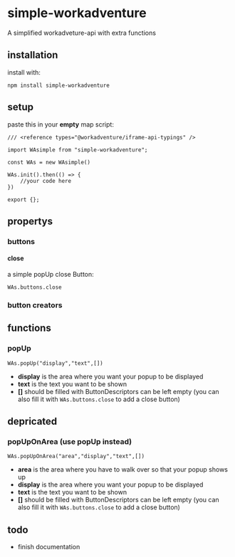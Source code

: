 # simple-workadventure

A simplified workadveture-api with extra functions 

## installation 

install with:

```
npm install simple-workadventure
```

## setup 

paste this in your __empty__ map script:

```
/// <reference types="@workadventure/iframe-api-typings" />

import WAsimple from "simple-workadventure";

const WAs = new WAsimple()

WAs.init().then(() => {
    //your code here
})

export {};
```

## propertys

### buttons

#### close 

a simple popUp close Button:

```
WAs.buttons.close
```

### button creators




## functions 

### popUp

```
WAs.popUp("display","text",[])
```

- __display__ is the area where you want your popup to be displayed 
- __text__ is the text you want to be shown
- __[]__ should be filled with ButtonDescriptors can be left empty (you can also fill it with ```WAs.buttons.close``` to add a close button)

## depricated

### popUpOnArea (use popUp instead)

```
WAs.popUpOnArea("area","display","text",[])
```
- __area__ is the area where you have to walk over so that your popup shows up
- __display__ is the area where you want your popup to be displayed 
- __text__ is the text you want to be shown
- __[]__ should be filled with ButtonDescriptors can be left empty (you can also fill it with ```WAs.buttons.close``` to add a close button)

## todo 

- finish documentation
